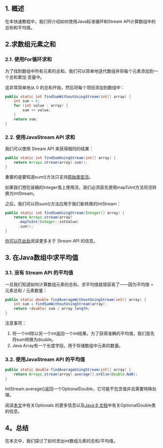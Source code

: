 ## 1. 概述

在本快速教程中，我们将介绍如何使用Java标准循环和Stream API计算数组中的总和和平均值。

## 2.求数组元素之和

### 2.1. 使用For循环求和

为了找到数组中所有元素的总和，我们可以简单地迭代数组并将每个元素添加到一个总和累加 变量中。

这非常简单地从 0 的总和开始，然后将每个项目添加到数组中：

```java
public static int findSumWithoutUsingStream(int[] array) {
    int sum = 0;
    for (int value : array) {
        sum += value;
    }
    return sum;
}
```

### 2.2. 使用JavaStream API 求和

我们可以使用 Stream API 来获得相同的结果：

```java
public static int findSumUsingStream(int[] array) {
    return Arrays.stream(array).sum();
}
```

重要的是要知道sum()方法只支持[原始类型流](https://www.baeldung.com/java-8-primitive-streams)。

如果我们想在装箱的Integer值上使用流，我们必须首先使用mapToInt方法将流转换为IntStream。

之后，我们可以将sum()方法应用于我们新转换的IntStream：

```java
public static int findSumUsingStream(Integer[] array) {
    return Arrays.stream(array)
      .mapToInt(Integer::intValue)
      .sum();
}
```

[你可以在此处](https://www.baeldung.com/java-8-streams)阅读更多关于 Stream API 的信息。

## 3. 在Java数组中求平均值

### 3.1. 没有 Stream API 的平均值

一旦我们知道如何计算数组元素的总和，求平均值就很容易了——因为平均值 = 元素总和 / 元素数量：

```java
public static double findAverageWithoutUsingStream(int[] array) {
    int sum = findSumWithoutUsingStream(array);
    return (double) sum / array.length;
}
```

注意事项：

1.  将一个int除以另一个int返回一个int结果。为了获得准确的平均值，我们首先将sum转换为double。
2.  Java Array有一个长度字段，用于存储数组中元素的数量。

### 3.2. 使用JavaStream API 的平均值

```java
public static double findAverageUsingStream(int[] array) {
    return Arrays.stream(array).average().orElse(Double.NaN);
}
```

IntStream.average()返回一个OptionalDouble，它可能不包含值并且需要特殊处理。

阅读[本文](https://www.baeldung.com/java-optional)中有关Optionals 的更多信息以及[Java 8 文档](https://docs.oracle.com/en/java/javase/11/docs/api/java.base/java/util/OptionalDouble.html#orElse(double))中有关OptionalDouble类的信息。

## 4。总结

在本文中，我们探讨了如何求出int数组元素的总和/平均值。